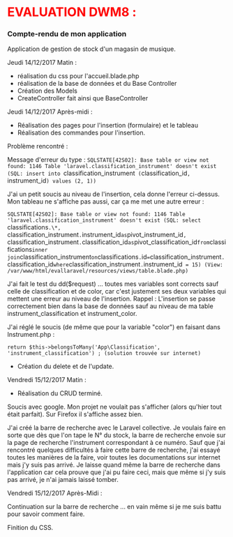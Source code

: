 <h1 style="color:red;">EVALUATION DWM8 :</h1>

<h3>Compte-rendu de mon application</h3>

Application de gestion de stock d'un magasin de musique.

Jeudi 14/12/2017 Matin :

- réalisation du css pour l'accueil.blade.php
- réalisation de la base de données et du Base Controller
- Création des Models
- CreateController fait ainsi que BaseController

Jeudi 14/12/2017  Après-midi :

- Réalisation des pages pour l'insertion (formulaire) et le tableau
- Réalisation des commandes pour l'insertion.

Problème rencontré :

Message d'erreur du type :
`SQLSTATE[42S02]: Base table or view not found: 1146 Table 'laravel.classification_instrument' doesn't exist (SQL: insert into `classification_instrument` (`classification_id`, `instrument_id`) values (2, 1))`

J'ai un petit soucis au niveau de l'insertion, cela donne l'erreur ci-dessus.
Mon tableau ne s'affiche pas aussi, car ça me met une autre erreur :

`SQLSTATE[42S02]: Base table or view not found: 1146 Table 'laravel.classification_instrument' doesn't exist (SQL: select `classifications`.\*, `classification_instrument`.`instrument_id` as `pivot_instrument_id`, `classification_instrument`.`classification_id` as `pivot_classification_id` from `classifications` inner join `classification_instrument` on `classifications`.`id` = `classification_instrument`.`classification_id` where `classification_instrument`.`instrument_id` = 15) (View: /var/www/html/evallaravel/resources/views/table.blade.php)`

J'ai fait le test du dd($request) ... toutes mes variables sont corrects sauf celle de classification et de color, car c'est justement ses deux variables qui mettent une erreur au niveau de l'insertion.
Rappel : L'insertion se passe correctement bien dans la base de données sauf au niveau de ma table instrument_classification et instrument_color.

J'ai réglé le soucis (de même que pour la variable "color") en faisant dans Instrument.php :

`return $this->belongsToMany('App\Classification', 'instrument_classification') ; (solution trouvée sur internet)`


- Création du delete et de l'update.



Vendredi 15/12/2017 Matin :

- Réalisation du CRUD terminé.

Soucis avec google. Mon projet ne voulait pas s'afficher (alors qu'hier tout était parfait). Sur Firefox il s'affiche assez bien.

J'ai créé la barre de recherche avec le Laravel collective. Je voulais faire en sorte que dès que l'on tape le N° du stock, la barre de recherche envoie sur la page de recherche l'instrument correspondant à ce numéro. Sauf que j'ai rencontré quelques difficultés à faire cette barre de recherche, j'ai essayé toutes les manières de la faire, voir toutes les documentations sur internet mais j'y suis pas arrivé. Je laisse quand même la barre de recherche dans l'application car cela prouve que j'ai pu faire ceci, mais que même si j'y suis pas arrivé, je n'ai jamais laissé tomber.


Vendredi 15/12/2017 Après-Midi :

Continuation sur la barre de recherche ... en vain même si je me suis battu pour savoir comment faire.

Finition du CSS.
